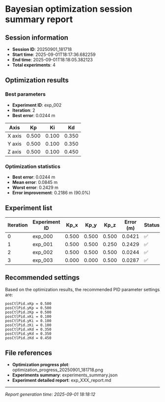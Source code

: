# Bayesian optimization session summary report

## Session information
- **Session ID**: 20250901_181718
- **Start time**: 2025-09-01T18:17:36.682259
- **End time**: 2025-09-01T18:18:05.382123
- **Total experiments**: 4

## Optimization results

### Best parameters
- **Experiment ID**: exp_002
- **Iteration**: 2
- **Best error**: 0.0244 m

| Axis | Kp | Ki | Kd |
|------|----|----|----| 
| X axis | 0.500 | 0.100 | 0.350 |
| Y axis | 0.500 | 0.100 | 0.350 |
| Z axis | 0.500 | 0.100 | 0.450 |

### Optimization statistics
- **Best error**: 0.0244 m
- **Mean error**: 0.0845 m
- **Worst error**: 0.2429 m
- **Error improvement**: 0.2186 m (90.0%)

## Experiment list

| Iteration | Experiment ID | Kp_x | Kp_y | Kp_z | Error (m) | Status |
|------|--------|------|------|------|---------|------|
| 0 | exp_000 | 0.500 | 0.500 | 0.500 | 0.0421 | ✅ |
| 1 | exp_001 | 0.500 | 0.500 | 0.250 | 0.2429 | ✅ |
| 2 | exp_002 | 0.500 | 0.500 | 0.500 | 0.0244 | ✅ |
| 3 | exp_003 | 0.000 | 0.000 | 0.500 | 0.0287 | ✅ |

## Recommended settings

Based on the optimization results, the recommended PID parameter settings are:

```
posCtlPid.xKp = 0.500
posCtlPid.yKp = 0.500  
posCtlPid.zKp = 0.500
posCtlPid.xKi = 0.100
posCtlPid.yKi = 0.100
posCtlPid.zKi = 0.100
posCtlPid.xKd = 0.350
posCtlPid.yKd = 0.350
posCtlPid.zKd = 0.450
```

## File references
- **Optimization progress plot**: optimization_progress_20250901_181718.png
- **Experiments summary**: experiments_summary.json
- **Experiment detailed report**: exp_XXX_report.md

---
*Report generation time: 2025-09-01 18:18:12*
